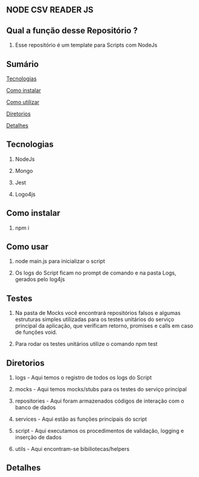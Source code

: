 ## NODE CSV READER JS

## Qual a função desse Repositório ?

1. Esse repositório é um template para Scripts com NodeJs

## Sumário

[Tecnologias](#tecnologias)

[Como instalar](#como-instalar)

[Como utilizar](#como-utilizar)

[Diretorios](#diretorios)

[Detalhes](#detalhes)

## Tecnologias

1. NodeJs

2. Mongo

3. Jest

4. Logo4js

## Como instalar

1. npm i

## Como usar

1. node main.js para inicializar o script

2. Os logs do Script ficam no prompt de comando e na pasta Logs, gerados pelo log4js

## Testes

1. Na pasta de Mocks você encontrará repositórios falsos e algumas estruturas simples
   utilizadas para os testes unitários do serviço principal da aplicação, que verificam
   retorno, promises e calls em caso de funções void.

2. Para rodar os testes unitários utilize o comando npm test

## Diretorios

1. logs - Aqui temos o registro de todos os logs do Script

2. mocks - Aqui temos mocks/stubs para os testes do serviço principal

3. repositories - Aqui foram armazenados códigos de interação com o banco de dados

4. services - Aqui estão as funções principais do script

5. script - Aqui executamos os procedimentos de validação, logging e inserção de dados

6. utils - Aqui encontram-se bibiliotecas/helpers

## Detalhes
